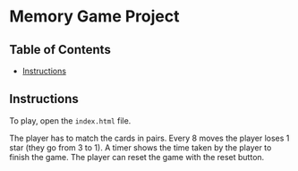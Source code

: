 # Memory Game Project

## Table of Contents

* [Instructions](#instructions)

## Instructions

To play, open the `index.html` file.

The player has to match the cards in pairs.
Every 8 moves the player loses 1 star (they go from 3 to 1).
A timer shows the time taken by the player to finish the game.
The player can reset the game with the reset button.
